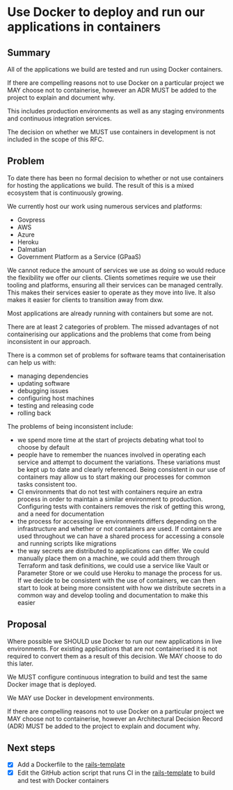 # Use Docker to deploy and run our applications in containers

## Summary

All of the applications we build are tested and run using Docker containers.

If there are compelling reasons not to use Docker on a particular project we MAY
choose not to containerise, however an ADR MUST be added to the project to
explain and document why.

This includes production environments as well as any staging environments and
continuous integration services.

The decision on whether we MUST use containers in development is not included in
the scope of this RFC.

## Problem

To date there has been no formal decision to whether or not use containers for
hosting the applications we build. The result of this is a mixed ecosystem that
is continuously growing.

We currently host our work using numerous services and platforms:

- Govpress
- AWS
- Azure
- Heroku
- Dalmatian
- Government Platform as a Service (GPaaS)

We cannot reduce the amount of services we use as doing so would reduce the
flexibility we offer our clients. Clients sometimes require we use their tooling
and platforms, ensuring all their services can be managed centrally. This makes
their services easier to operate as they move into live. It also makes it easier
for clients to transition away from dxw.

Most applications are already running with containers but some are not.

There are at least 2 categories of problem. The missed advantages of not
containerising our applications and the problems that come from being
inconsistent in our approach.

There is a common set of problems for software teams that containerisation can
help us with:

- managing dependencies
- updating software
- debugging issues
- configuring host machines
- testing and releasing code
- rolling back

The problems of being inconsistent include:

- we spend more time at the start of projects debating what tool to choose by
  default
- people have to remember the nuances involved in operating each service and
  attempt to document the variations. These variations must be kept up to date
  and clearly referenced. Being consistent in our use of containers may allow us
  to start making our processes for common tasks consistent too.
- CI environments that do not test with containers require an extra process in
  order to maintain a similar environment to production. Configuring tests with
  containers removes the risk of getting this wrong, and a need for
  documentation
- the process for accessing live environments differs depending on the
  infrastructure and whether or not containers are used. If containers are used
  throughout we can have a shared process for accessing a console and running
  scripts like migrations
- the way secrets are distributed to applications can differ. We could manually
  place them on a machine, we could add them through Terraform and task
  definitions, we could use a service like Vault or Parameter Store or we could
  use Heroku to manage the process for us. If we decide to be consistent with
  the use of containers, we can then start to look at being more consistent with
  how we distribute secrets in a common way and develop tooling and
  documentation to make this easier

## Proposal

Where possible we SHOULD use Docker to run our new applications in live
environments. For existing applications that are not containerised it is not
required to convert them as a result of this decision. We MAY choose to do this
later.

We MUST configure continuous integration to build and test the same Docker image
that is deployed.

We MAY use Docker in development environments.

If there are compelling reasons not to use Docker on a particular project we MAY
choose not to containerise, however an Architectural Decision Record (ADR) MUST
be added to the project to explain and document why.

## Next steps

- [x] Add a Dockerfile to the
      [rails-template](https://github.com/dxw/rails-template)
- [x] Edit the GitHub action script that runs CI in the
      [rails-template](https://github.com/dxw/rails-template) to build and test
      with Docker containers
